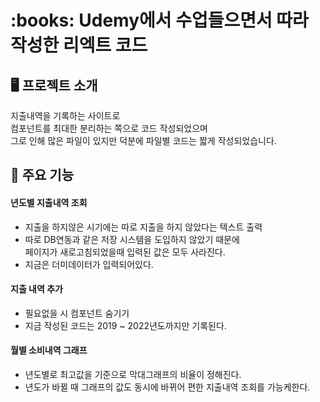 <h1>:books: Udemy에서 수업들으면서 따라 작성한 리엑트 코드</h1>

## 🖥️ 프로젝트 소개
지출내역을 기록하는 사이트로
<br>
컴포넌트를 최대한 분리하는 쪽으로 코드 작성되었으며
<br>
그로 인해 많은 파일이 있지만 덕분에 파일별 코드는 짧게 작성되었습니다.

## 📌 주요 기능
#### 년도별 지출내역 조회
- 지출을 하지않은 시기에는 따로 지출을 하지 않았다는 텍스트 출력
- 따로 DB연동과 같은 저장 시스템을 도입하지 않았기 때문에 <br>  페이지가 새로고침되었을때 입력된 값은 모두 사라진다.
- 지금은 더미데이터가 입력되어있다.
#### 지출 내역 추가
- 필요없을 시 컴포넌트 숨기기
- 지금 작성된 코드는 2019 ~ 2022년도까지만 기록된다.
#### 월별 소비내역 그래프
- 년도별로 최고값을 기준으로 막대그래프의 비율이 정해진다.
- 년도가 바뀔 때 그래프의 값도 동시에 바뀌어 편한 지출내역 조회를 가능케한다.

